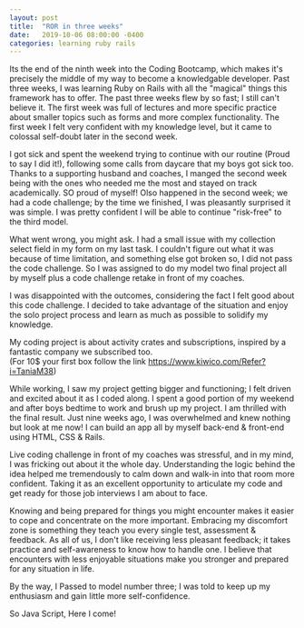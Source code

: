 ```yaml
---
layout: post
title:  "ROR in three weeks"
date:   2019-10-06 08:00:00 -0400
categories: learning ruby rails
---
```


Its the end of the ninth week into the Coding Bootcamp, which makes it's precisely the middle of my way to become a knowledgable developer.  Past three weeks, I was learning Ruby on Rails with all the "magical" things this framework has to offer. The past three weeks flew by so fast; I still can't believe it. The first week was full of lectures and more specific practice about smaller topics such as forms and more complex functionality. The first week I felt very confident with my knowledge level, but it came to colossal self-doubt later in the second week. 

I got sick and spent the weekend trying to continue with our routine (Proud to say I did it!), following some calls from daycare that my boys got sick too. 
Thanks to a supporting husband and coaches, I manged the second week being with the ones who needed me the most and stayed on track academically. SO proud of myself!
Olso happened in the second week; we had a code challenge; by the time we finished, I was pleasantly surprised it was simple.  I was pretty confident I will be able to continue "risk-free" to the third model. 

What went wrong, you might ask.  I had a small issue with my collection select field in my form on my last task. 
I couldn't figure out what it was because of time limitation, and something else got broken so, I did not pass the code challenge. 
So I was assigned to do my model two final project all by myself plus a code challenge retake in front of my coaches. 

I was disappointed with the outcomes, considering the fact I felt good about this code challenge. I decided to take advantage of the situation and enjoy the solo project process and learn as much as possible to solidify my knowledge. 

My coding project is about activity crates and subscriptions, inspired by a fantastic company we subscribed too.  
(For 10$ your first box follow the link https://www.kiwico.com/Refer?i=TaniaM38)

 While working, I saw my project getting bigger and functioning; I felt driven and excited about it as I coded along.  I spent a good portion of my weekend and after boys bedtime to work and brush up my project. I am thrilled with the final result. Just nine weeks ago, I was overwhelmed and knew nothing but look at me now! I can build an app all by myself back-end & front-end using HTML, CSS & Rails. 

Live coding challenge in front of my coaches was stressful, and in my mind, I was fricking out about it the whole day. Understanding the logic behind the idea helped me tremendously to calm down and walk-in into that room more confident.
Taking it as an excellent opportunity to articulate my code and get ready for those job interviews I am about to face. 

Knowing and being prepared for things you might encounter makes it easier to cope and concentrate on the more important. Embracing my discomfort zone is something they teach you every single test, assessment & feedback. As all of us,  I don't like receiving less pleasant feedback; it takes practice and self-awareness to know how to handle one. I believe that encounters with less enjoyable situations make you stronger and prepared for any situation in life. 

By the way, I Passed to model number three; I was told to keep up my enthusiasm and gain little more self-confidence. 


So Java Script, Here I come!
